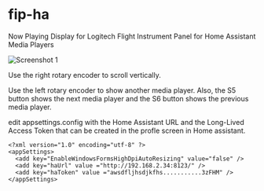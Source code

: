 # fip-ha

Now Playing Display for Logitech Flight Instrument Panel for Home Assistant Media Players


![Screenshot 1](https://i.imgur.com/xfrzAxM.jpg)

Use the right rotary encoder to scroll vertically.

Use the left rotary encoder to show another media player.
Also, the S5 button shows the next media player and the S6 button shows the previous media player.

edit appsettings.config with the Home Assistant URL and the Long-Lived Access Token that can be created in the profle screen in Home assistant.

```
<?xml version="1.0" encoding="utf-8" ?>
<appSettings>
  <add key="EnableWindowsFormsHighDpiAutoResizing" value="false" />
  <add key="haUrl" value ="http://192.168.2.34:8123/" />
  <add key="haToken" value ="awsdfljhsdjkfhs...........3zFHM" />
</appSettings>
```